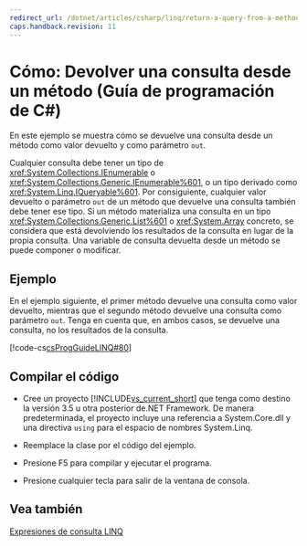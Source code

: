 ```yaml
---
redirect_url: /dotnet/articles/csharp/linq/return-a-query-from-a-method
caps.handback.revision: 11
---
```

# C&#243;mo: Devolver una consulta desde un m&#233;todo (Gu&#237;a de programaci&#243;n de C#)
En este ejemplo se muestra cómo se devuelve una consulta desde un método como valor devuelto y como parámetro `out`.  
  
 Cualquier consulta debe tener un tipo de <xref:System.Collections.IEnumerable> o <xref:System.Collections.Generic.IEnumerable%601>, o un tipo derivado como <xref:System.Linq.IQueryable%601>.  Por consiguiente, cualquier valor devuelto o parámetro `out` de un método que devuelve una consulta también debe tener ese tipo.  Si un método materializa una consulta en un tipo <xref:System.Collections.Generic.List%601> o <xref:System.Array> concreto, se considera que está devolviendo los resultados de la consulta en lugar de la propia consulta.  Una variable de consulta devuelta desde un método se puede componer o modificar.  
  
## Ejemplo  
 En el ejemplo siguiente, el primer método devuelve una consulta como valor devuelto, mientras que el segundo método devuelve una consulta como parámetro `out`.  Tenga en cuenta que, en ambos casos, se devuelve una consulta, no los resultados de la consulta.  
  
 [!code-cs[csProgGuideLINQ#80](../../../csharp/programming-guide/arrays/codesnippet/csharp/csLINQProgRef/csRef30LangFeatures_2.cs#80)]  
  
## Compilar el código  
  
-   Cree un proyecto [!INCLUDE[vs_current_short](../../../csharp/programming-guide/classes-and-structs/includes/vs-current-short-md.md)] que tenga como destino la versión 3.5 u otra posterior de.NET Framework.  De manera predeterminada, el proyecto incluye una referencia a System.Core.dll y una directiva `using` para el espacio de nombres System.Linq.  
  
-   Reemplace la clase por el código del ejemplo.  
  
-   Presione F5 para compilar y ejecutar el programa.  
  
-   Presione cualquier tecla para salir de la ventana de consola.  
  
## Vea también  
 [Expresiones de consulta LINQ](../../../csharp/programming-guide/linq-query-expressions/index.md)
